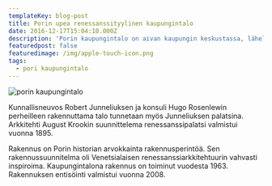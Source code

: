 ```yaml
---
templateKey: blog-post
title: Porin upea renessanssityylinen kaupungintalo
date: 2016-12-17T15:04:10.000Z
description: 'Porin kaupungintalo on aivan kaupungin keskustassa, lähellä Kirjurinluotoa.'
featuredpost: false
featuredimage: /img/apple-touch-icon.png
tags:
  - pori kaupungintalo
---
```

![porin kaupungintalo](/img/kaupungintalo-kirjurinluoto.jpg)

Kunnallisneuvos Robert Junneliuksen ja konsuli Hugo Rosenlewin perheilleen rakennuttama talo tunnetaan myös Junneliuksen palatsina. Arkkitehti August Krookin suunnittelema renessanssipalatsi valmistui vuonna 1895. 



Rakennus on Porin historian arvokkainta rakennusperintöä. Sen rakennussuunnitelma oli Venetsialaisen renessanssiarkkitehtuurin vahvasti inspiroima. Kaupungintalona rakennus on toiminut vuodesta 1963. Rakennuksen entisöinti valmistui vuonna 2008.
